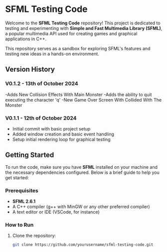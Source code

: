 # SFML Testing Code

Welcome to the **SFML Testing Code** repository! This project is dedicated to testing and experimenting with **Simple and Fast Multimedia Library (SFML)**, a popular multimedia API used for creating games and graphical applications in C++.

This repository serves as a sandbox for exploring SFML's features and testing new ideas in a hands-on environment.

## Version History

### V0.1.2 - 13th of October 2024
-Adds New Collision Effects With Main Monster
-Adds the ability to quit executing the character 'q'
-New Game Over Screen With Collided With The Monster

### V0.1.1 - 12th of October 2024
- Initial commit with basic project setup
- Added window creation and basic event handling
- Setup initial rendering loop for graphical testing

## Getting Started

To run the code, make sure you have **SFML** installed on your machine and the necessary dependencies configured. Below is a brief guide to help you get started:

### Prerequisites
- **SFML 2.6.1**
- A C++ compiler (g++ with MinGW or any other preferred compiler)
- A text editor or IDE (VSCode, for instance)

### How to Run
1. Clone the repository:
   ```bash
   git clone https://github.com/yourusername/sfml-testing-code.git

